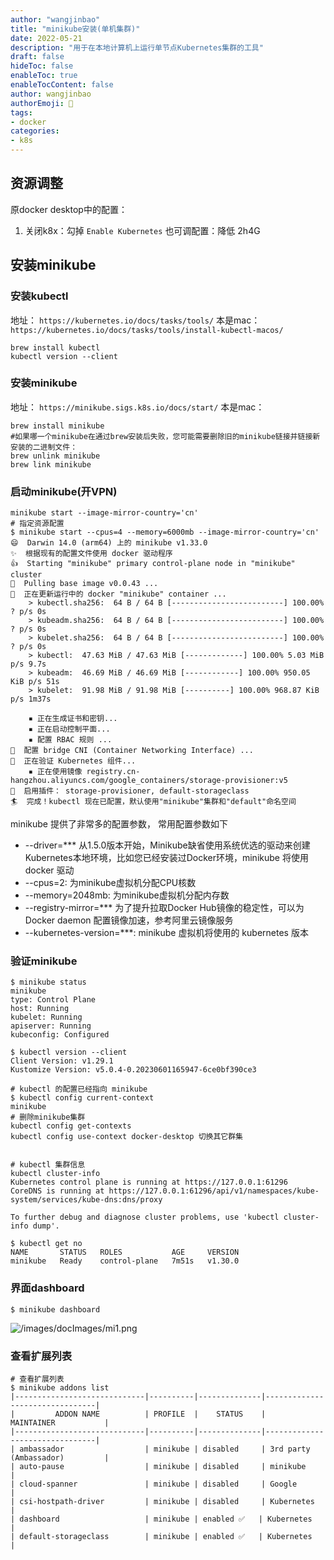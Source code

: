 ```yaml
---
author: "wangjinbao"
title: "minikube安装(单机集群)"
date: 2022-05-21
description: "用于在本地计算机上运行单节点Kubernetes集群的工具"
draft: false
hideToc: false
enableToc: true
enableTocContent: false
author: wangjinbao
authorEmoji: 👻
tags:
- docker 
categories:
- k8s
---
```



## 资源调整
原docker desktop中的配置：
1. 关闭k8x：勾掉 `Enable Kubernetes`
也可调配置：降低 2h4G

## 安装minikube
### 安装kubectl
地址：
`https://kubernetes.io/docs/tasks/tools/`
本是mac：
`https://kubernetes.io/docs/tasks/tools/install-kubectl-macos/`
```shell
brew install kubectl
kubectl version --client

```
### 安装minikube
地址：
`https://minikube.sigs.k8s.io/docs/start/`
本是mac：
```shell
brew install minikube
#如果哪一个minikube在通过brew安装后失败，您可能需要删除旧的minikube链接并链接新安装的二进制文件：
brew unlink minikube
brew link minikube
```
### 启动minikube(开VPN)
```shell
minikube start --image-mirror-country='cn'
# 指定资源配置
$ minikube start --cpus=4 --memory=6000mb --image-mirror-country='cn'
😄  Darwin 14.0 (arm64) 上的 minikube v1.33.0
✨  根据现有的配置文件使用 docker 驱动程序
👍  Starting "minikube" primary control-plane node in "minikube" cluster
🚜  Pulling base image v0.0.43 ...
🏃  正在更新运行中的 docker "minikube" container ...
    > kubectl.sha256:  64 B / 64 B [-------------------------] 100.00% ? p/s 0s
    > kubeadm.sha256:  64 B / 64 B [-------------------------] 100.00% ? p/s 0s
    > kubelet.sha256:  64 B / 64 B [-------------------------] 100.00% ? p/s 0s
    > kubectl:  47.63 MiB / 47.63 MiB [-------------] 100.00% 5.03 MiB p/s 9.7s
    > kubeadm:  46.69 MiB / 46.69 MiB [------------] 100.00% 950.05 KiB p/s 51s
    > kubelet:  91.98 MiB / 91.98 MiB [----------] 100.00% 968.87 KiB p/s 1m37s

    ▪ 正在生成证书和密钥...
    ▪ 正在启动控制平面...
    ▪ 配置 RBAC 规则 ...
🔗  配置 bridge CNI (Container Networking Interface) ...
🔎  正在验证 Kubernetes 组件...
    ▪ 正在使用镜像 registry.cn-hangzhou.aliyuncs.com/google_containers/storage-provisioner:v5
🌟  启用插件： storage-provisioner, default-storageclass
🏄  完成！kubectl 现在已配置，默认使用"minikube"集群和"default"命名空间
```
minikube 提供了非常多的配置参数，
常用配置参数如下
+ --driver=*** 从1.5.0版本开始，Minikube缺省使用系统优选的驱动来创建Kubernetes本地环境，比如您已经安装过Docker环境，minikube 将使用 docker 驱动
+ --cpus=2: 为minikube虚拟机分配CPU核数
+ --memory=2048mb: 为minikube虚拟机分配内存数
+ --registry-mirror=*** 为了提升拉取Docker Hub镜像的稳定性，可以为 Docker daemon 配置镜像加速，参考阿里云镜像服务
+ --kubernetes-version=***: minikube 虚拟机将使用的 kubernetes 版本

### 验证minikube 
```shell
$ minikube status
minikube
type: Control Plane
host: Running
kubelet: Running
apiserver: Running
kubeconfig: Configured

$ kubectl version --client
Client Version: v1.29.1
Kustomize Version: v5.0.4-0.20230601165947-6ce0bf390ce3

# kubectl 的配置已经指向 minikube
$ kubectl config current-context 
minikube
# 删除minikube集群
kubectl config get-contexts
kubectl config use-context docker-desktop 切换其它群集


# kubectl 集群信息
kubectl cluster-info
Kubernetes control plane is running at https://127.0.0.1:61296
CoreDNS is running at https://127.0.0.1:61296/api/v1/namespaces/kube-system/services/kube-dns:dns/proxy

To further debug and diagnose cluster problems, use 'kubectl cluster-info dump'.

$ kubectl get no
NAME       STATUS   ROLES           AGE     VERSION
minikube   Ready    control-plane   7m51s   v1.30.0
```
### 界面dashboard
```shell
$ minikube dashboard
```
![/images/docImages/mi1.png](/images/docImages/mi1.png)
### 查看扩展列表
```shell
# 查看扩展列表
$ minikube addons list
|-----------------------------|----------|--------------|--------------------------------|
|         ADDON NAME          | PROFILE  |    STATUS    |           MAINTAINER           |
|-----------------------------|----------|--------------|--------------------------------|
| ambassador                  | minikube | disabled     | 3rd party (Ambassador)         |
| auto-pause                  | minikube | disabled     | minikube                       |
| cloud-spanner               | minikube | disabled     | Google                         |
| csi-hostpath-driver         | minikube | disabled     | Kubernetes                     |
| dashboard                   | minikube | enabled ✅   | Kubernetes                     |
| default-storageclass        | minikube | enabled ✅   | Kubernetes                     |
```